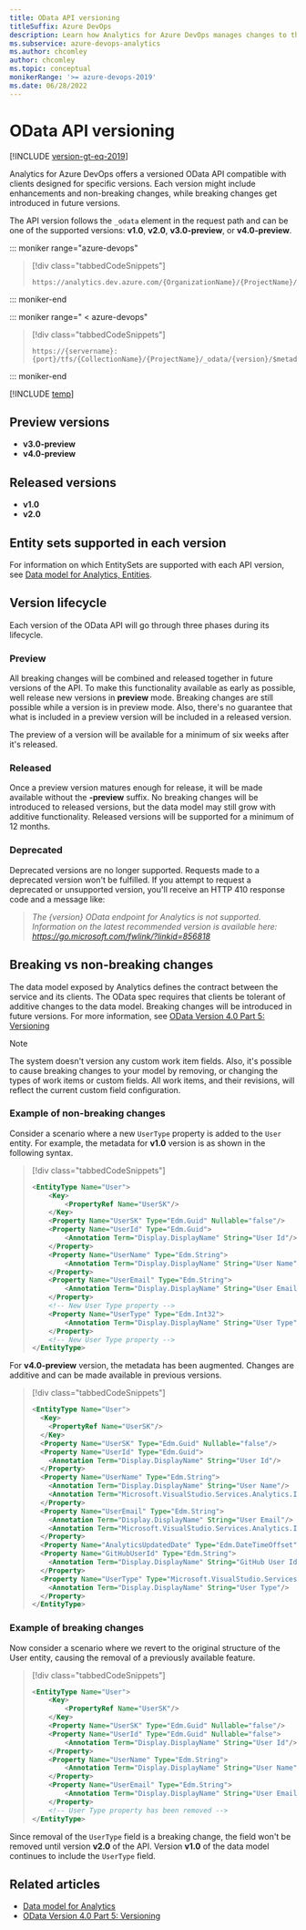 ```yaml
---
title: OData API versioning
titleSuffix: Azure DevOps 
description: Learn how Analytics for Azure DevOps manages changes to the OData API.
ms.subservice: azure-devops-analytics
ms.author: chcomley
author: chcomley
ms.topic: conceptual
monikerRange: '>= azure-devops-2019'
ms.date: 06/28/2022
---
```


# OData API versioning


[!INCLUDE [version-gt-eq-2019](../../includes/version-gt-eq-2019.md)]

Analytics for Azure DevOps offers a versioned OData API compatible with clients designed for specific versions. Each version might include enhancements and non-breaking changes, while breaking changes get introduced in future versions.

The API version follows the `_odata` element in the request path and can be one of the supported versions: **v1.0**, **v2.0**, **v3.0-preview**, or **v4.0-preview**.

::: moniker range="azure-devops"

> [!div class="tabbedCodeSnippets"]
> ```OData
> https://analytics.dev.azure.com/{OrganizationName}/{ProjectName}/_odata/{version}/$metadata
> ``` 

::: moniker-end

::: moniker range=" < azure-devops"

> [!div class="tabbedCodeSnippets"]
> ```OData
> https://{servername}:{port}/tfs/{CollectionName}/{ProjectName}/_odata/{version}/$metadata
> ```

::: moniker-end

[!INCLUDE [temp](../includes/analytics-preview.md)]


## Preview versions

- **v3.0-preview** 
- **v4.0-preview** 

## Released versions

- **v1.0**
- **v2.0**

## Entity sets supported in each version

For information on which EntitySets are supported with each API version, see [Data model for Analytics, Entities](data-model-analytics-service.md#entities). 


## Version lifecycle

Each version of the OData API will go through three phases during its lifecycle. 

### Preview

All breaking changes will be combined and released together in future versions of the API. To make this functionality available as early as possible, well release new versions in **preview** mode. Breaking changes are still possible while a version is in preview mode. Also, there's no guarantee that what is included in a preview version will be included in a released version.

The preview of a version will be available for a minimum of six weeks after it's released.

### Released

Once a preview version matures enough for release, it will be made available without the **-preview** suffix. No breaking changes will be introduced to released versions, but the data model may still grow with additive functionality. Released versions will be supported for a minimum of 12 months. 

### Deprecated

Deprecated versions are no longer supported. Requests made to a deprecated version won't be fulfilled. If you attempt to request a deprecated or unsupported version, you'll receive an HTTP 410 response code and a message like:

> *The {version} OData endpoint for Analytics is not supported. Information on the latest recommended version is available here: https://go.microsoft.com/fwlink/?linkid=856818*
 
## Breaking vs non-breaking changes

The data model exposed by Analytics defines the contract between the service and its clients. The OData spec requires that clients be tolerant of additive changes to the data model. Breaking changes will be introduced in future versions. For more information, see 
[OData Version 4.0 Part 5: Versioning](https://docs.oasis-open.org/odata/odata/v4.0/errata03/os/complete/part1-protocol/odata-v4.0-errata03-os-part1-protocol-complete.html#_Toc453752208)

> [!NOTE]  
> The system doesn't version any custom work item fields. Also, it's possible to cause breaking changes to your model by removing, or changing the types of work items or custom fields. All work items, and their revisions, will reflect the current custom field configuration.

### Example of non-breaking changes

Consider a scenario where a new `UserType` property is added to the `User` entity. For example, the metadata for **v1.0** version is as shown in the following syntax. 


> [!div class="tabbedCodeSnippets"]
> ```XML
> <EntityType Name="User">
>     <Key>
>         <PropertyRef Name="UserSK"/>
>     </Key>
>     <Property Name="UserSK" Type="Edm.Guid" Nullable="false"/>
>     <Property Name="UserId" Type="Edm.Guid">
>         <Annotation Term="Display.DisplayName" String="User Id"/>
>     </Property>
>     <Property Name="UserName" Type="Edm.String">
>         <Annotation Term="Display.DisplayName" String="User Name"/>
>     </Property>
>     <Property Name="UserEmail" Type="Edm.String">
>         <Annotation Term="Display.DisplayName" String="User Email"/>
>     </Property>
>     <!-- New User Type property -->
>     <Property Name="UserType" Type="Edm.Int32">
>         <Annotation Term="Display.DisplayName" String="User Type"/>
>     </Property>
>     <!-- New User Type property -->
> </EntityType>
> ```

For **v4.0-preview** version, the metadata has been augmented. Changes are additive and can be made available in previous versions.

> [!div class="tabbedCodeSnippets"]
> ```XML
> <EntityType Name="User">
>   <Key>
>     <PropertyRef Name="UserSK"/>
>   </Key>
>   <Property Name="UserSK" Type="Edm.Guid" Nullable="false"/>
>   <Property Name="UserId" Type="Edm.Guid">
>     <Annotation Term="Display.DisplayName" String="User Id"/>
>   </Property>
>   <Property Name="UserName" Type="Edm.String">
>     <Annotation Term="Display.DisplayName" String="User Name"/>
>     <Annotation Term="Microsoft.VisualStudio.Services.Analytics.IsPersonallyIdentifiableInformation" Bool="true"/>
>   </Property>
>   <Property Name="UserEmail" Type="Edm.String">
>     <Annotation Term="Display.DisplayName" String="User Email"/>
>     <Annotation Term="Microsoft.VisualStudio.Services.Analytics.IsPersonallyIdentifiableInformation" Bool="true"/>
>   </Property>
>   <Property Name="AnalyticsUpdatedDate" Type="Edm.DateTimeOffset"/>
>   <Property Name="GitHubUserId" Type="Edm.String">
>     <Annotation Term="Display.DisplayName" String="GitHub User Id"/>
>   </Property>
>   <Property Name="UserType" Type="Microsoft.VisualStudio.Services.Analytics.Model.UserType">
>     <Annotation Term="Display.DisplayName" String="User Type"/>
>   </Property>
> </EntityType>
> ```



### Example of breaking changes

Now consider a scenario where we revert to the original structure of the User entity, causing the removal of a previously available feature.


> [!div class="tabbedCodeSnippets"]
> ```XML
> <EntityType Name="User">
>     <Key>
>         <PropertyRef Name="UserSK"/>
>     </Key>
>     <Property Name="UserSK" Type="Edm.Guid" Nullable="false"/>
>     <Property Name="UserId" Type="Edm.Guid" Nullable="false">
>         <Annotation Term="Display.DisplayName" String="User Id"/>
>     </Property>
>     <Property Name="UserName" Type="Edm.String">
>         <Annotation Term="Display.DisplayName" String="User Name"/>
>     </Property>
>     <Property Name="UserEmail" Type="Edm.String">
>         <Annotation Term="Display.DisplayName" String="User Email"/>
>     </Property>
>     <!-- User Type property has been removed -->
> </EntityType>
> ```

Since removal of the `UserType` field is a breaking change, the field won't be removed until version **v2.0** of the API. Version **v1.0** of the data model continues to include the `UserType` field.


## Related articles

- [Data model for Analytics](data-model-analytics-service.md)
- [OData Version 4.0 Part 5: Versioning](https://docs.oasis-open.org/odata/odata/v4.0/errata03/os/complete/part1-protocol/odata-v4.0-errata03-os-part1-protocol-complete.html#_Toc453752208)
